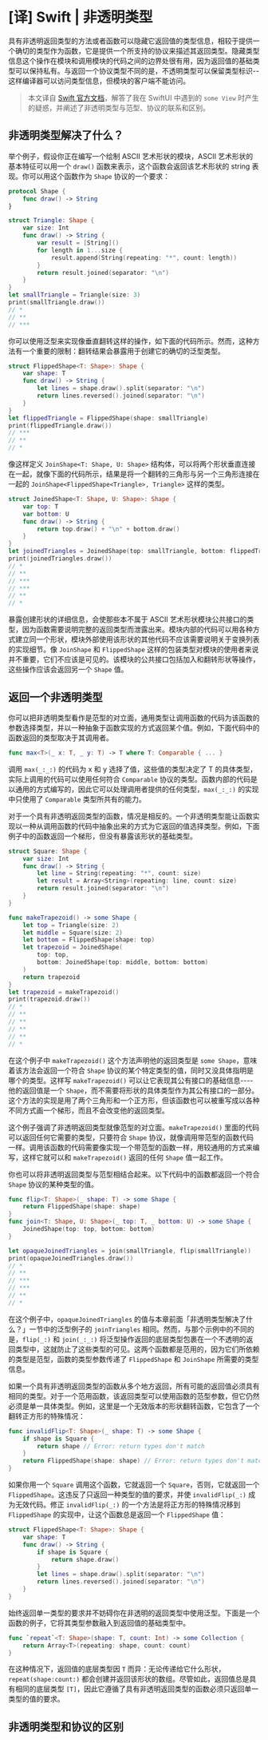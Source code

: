 # [译] Swift | 非透明类型

具有非透明返回类型的方法或者函数可以隐藏它返回值的类型信息，相较于提供一个确切的类型作为函数，它是提供一个所支持的协议来描述其返回类型。隐藏类型信息这个操作在模块和调用模块的代码之间的边界处很有用，因为返回值的基础类型可以保持私有。与返回一个协议类型不同的是，不透明类型可以保留类型标识--这样编译器可以访问类型信息，但模块的客户端不能访问。

<!--more-->

> 本文译自 [Swift 官方文档](https://docs.swift.org/swift-book/LanguageGuide/OpaqueTypes.html)，解答了我在 SwiftUI 中遇到的 `some View` 时产生的疑惑，并阐述了非透明类型与范型、协议的联系和区别。



## 非透明类型解决了什么？

举个例子，假设你正在编写一个绘制 ASCII 艺术形状的模块，ASCII 艺术形状的基本特征可以用一个 `draw()` 函数来表示，这个函数会返回该艺术形状的 string 表现。你可以用这个函数作为 `Shape` 协议的一个要求：

```swift
protocol Shape {
    func draw() -> String
}

struct Triangle: Shape {
    var size: Int
    func draw() -> String {
        var result = [String]()
        for length in 1...size {
            result.append(String(repeating: "*", count: length))
        }
        return result.joined(separator: "\n")
    }
}
let smallTriangle = Triangle(size: 3)
print(smallTriangle.draw())
// *
// **
// ***
```

你可以使用泛型来实现像垂直翻转这样的操作，如下面的代码所示。然而，这种方法有一个重要的限制：翻转结果会暴露用于创建它的确切的泛型类型。

```swift
struct FlippedShape<T: Shape>: Shape {
    var shape: T
    func draw() -> String {
        let lines = shape.draw().split(separator: "\n")
        return lines.reversed().joined(separator: "\n")
    }
}
let flippedTriangle = FlippedShape(shape: smallTriangle)
print(flippedTriangle.draw())
// ***
// **
// *
```

像这样定义 `JoinShape<T: Shape, U: Shape>` 结构体，可以将两个形状垂直连接在一起，就像下面的代码所示，结果是将一个翻转的三角形与另一个三角形连接在一起的 `JoinShape<FlippedShape<Triangle>, Triangle>` 这样的类型。

```swift
struct JoinedShape<T: Shape, U: Shape>: Shape {
    var top: T
    var bottom: U
    func draw() -> String {
        return top.draw() + "\n" + bottom.draw()
    }
}
let joinedTriangles = JoinedShape(top: smallTriangle, bottom: flippedTriangle)
print(joinedTriangles.draw())
// *
// **
// ***
// ***
// **
// *
```

暴露创建形状的详细信息，会使那些本不属于 ASCII 艺术形状模块公共接口的类型，因为函数需要说明完整的返回类型而泄露出来。模块内部的代码可以用各种方式建立同一个形状，模块外部使用该形状的其他代码不应该需要说明关于变换列表的实现细节。像 `JoinShape` 和 `FlippedShape` 这样的包装类型对模块的使用者来说并不重要，它们不应该是可见的。该模块的公共接口包括加入和翻转形状等操作，这些操作应该会返回另一个 `Shape` 值。



## 返回一个非透明类型

你可以把非透明类型看作是范型的对立面，通用类型让调用函数的代码为该函数的参数选择类型，并以一种抽象于函数实现的方式返回某个值。例如，下面代码中的函数返回的类型取决于其调用者。

```swift
func max<T>(_ x: T, _ y: T) -> T where T: Comparable { ... }
```

调用 `max(_:_:)` 的代码为 x 和 y 选择了值，这些值的类型决定了 T 的具体类型，实际上调用的代码可以使用任何符合 `Comparable` 协议的类型。函数内部的代码是以通用的方式编写的，因此它可以处理调用者提供的任何类型，`max(_:_:)` 的实现中只使用了 `Comparable` 类型所共有的能力。

对于一个具有非透明返回类型的函数，情况是相反的。一个非透明类型能让函数实现以一种从调用函数的代码中抽象出来的方式为它返回的值选择类型。例如，下面例子中的函数返回一个梯形，但没有暴露该形状的基础类型。

```swift
struct Square: Shape {
    var size: Int
    func draw() -> String {
        let line = String(repeating: "*", count: size)
        let result = Array<String>(repeating: line, count: size)
        return result.joined(separator: "\n")
    }
}

func makeTrapezoid() -> some Shape {
    let top = Triangle(size: 2)
    let middle = Square(size: 2)
    let bottom = FlippedShape(shape: top)
    let trapezoid = JoinedShape(
        top: top,
        bottom: JoinedShape(top: middle, bottom: bottom)
    )
    return trapezoid
}
let trapezoid = makeTrapezoid()
print(trapezoid.draw())
// *
// **
// **
// **
// **
// *
```

在这个例子中 `makeTrapezoid()` 这个方法声明他的返回类型是 `some Shape`，意味着该方法会返回一个符合 `Shape` 协议的某个特定类型的值，同时又没具体指明是哪个的类型。这样写 `makeTrapezoid()` 可以让它表现其公有接口的基础信息----他的返回值是一个 `Shape`，而不需要将形状的具体类型作为其公有接口的一部分。这个方法的实现是用了两个三角形和一个正方形，但该函数也可以被重写成以各种不同方式画一个梯形，而且不会改变他的返回类型。

这个例子强调了非透明返回类型就像范型的对立面。`makeTrapezoid()` 里面的代码可以返回任何它需要的类型，只要符合 `Shape` 协议，就像调用带范型的函数代码一样。调用该函数的代码需要像实现一个带范型的函数一样，用较通用的方式来编写，这样它就可以和 `makeTrapezoid()` 返回的任何 `Shape` 值一起工作。

你也可以将非透明返回类型与范型相结合起来。以下代码中的函数都返回一个符合 `Shape` 协议的某种类型的值。

```swift
func flip<T: Shape>(_ shape: T) -> some Shape {
    return FlippedShape(shape: shape)
}
func join<T: Shape, U: Shape>(_ top: T, _ bottom: U) -> some Shape {
    JoinedShape(top: top, bottom: bottom)
}

let opaqueJoinedTriangles = join(smallTriangle, flip(smallTriangle))
print(opaqueJoinedTriangles.draw())
// *
// **
// ***
// ***
// **
// *
```

在这个例子中，`opaqueJoinedTriangles` 的值与本章前面「非透明类型解决了什么？」一节中的泛型例子的 `joinTriangles` 相同。然而，与那个示例中的不同的是，`flip(_:)` 和 `join(_:_:)` 将泛型操作返回的底层类型包裹在一个不透明的返回类型中，这就防止了这些类型的可见。这两个函数都是范用的，因为它们所依赖的类型是范型，函数的类型参数传递了 `FlippedShape` 和 `JoinShape` 所需要的类型信息。

如果一个具有非透明返回类型的函数从多个地方返回，所有可能的返回值必须具有相同的类型。对于一个范用函数，该返回类型可以使用函数的范型参数，但它仍然必须是单一具体类型。例如，这里是一个无效版本的形状翻转函数，它包含了一个翻转正方形的特殊情况：

```swift
func invalidFlip<T: Shape>(_ shape: T) -> some Shape {
    if shape is Square {
        return shape // Error: return types don't match
    }
    return FlippedShape(shape: shape) // Error: return types don't match
}
```

如果你用一个 `Square` 调用这个函数，它就返回一个 `Square`，否则，它就返回一个 `FlippedShape`。这违反了只返回一种类型的值的要求，并使 `invalidFlip(_:)` 成为无效代码。修正 `invalidFlip(_:)` 的一个方法是将正方形的特殊情况移到 `FlippedShape` 的实现中，让这个函数总是返回一个 `FlippedShape` 值：

```swift
struct FlippedShape<T: Shape>: Shape {
    var shape: T
    func draw() -> String {
        if shape is Square {
            return shape.draw()
        }
        let lines = shape.draw().split(separator: "\n")
        return lines.reversed().joined(separator: "\n")
    }
}
```

始终返回单一类型的要求并不妨碍你在非透明的返回类型中使用泛型。下面是一个函数的例子，它将其类型参数融入到返回值的基础类型中。

```swift
func `repeat`<T: Shape>(shape: T, count: Int) -> some Collection {
    return Array<T>(repeating: shape, count: count)
}
```

在这种情况下，返回值的底层类型因 `T` 而异：无论传递给它什么形状，`repeat(shape:count:)` 都会创建并返回该形状的数组。尽管如此，返回值总是具有相同的底层类型 `[T]`，因此它遵循了具有非透明返回类型的函数必须只返回单一类型的值的要求。



## 非透明类型和协议的区别















